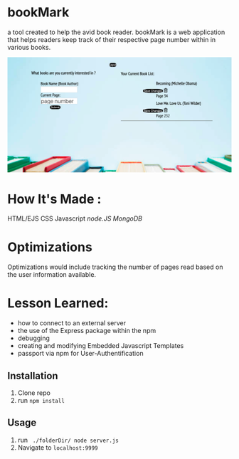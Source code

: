 # bookMark
a tool created to help the avid book reader. bookMark is a web application that helps readers keep track of their respective page number within in various books. 
 
 
 ![ screenshot of application](https://github.com/FullStackAbbs/bookMark/blob/master/public/img/bookMarkProfile.png)
 
# How It's Made :
HTML/EJS
CSS
Javascript
*node.JS*
*MongoDB*

# Optimizations 
Optimizations would include tracking the number of pages read based on the user information available. 

# Lesson Learned:
* how to connect to an external server
* the use of the Express package within the npm
* debugging
* creating and modifying Embedded Javascript Templates
* passport via npm for User-Authentification



## Installation

1. Clone repo
2. run `npm install`

## Usage

1. run ` ./folderDir/ node server.js`
2. Navigate to `localhost:9999`
